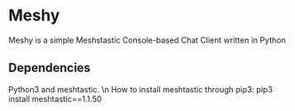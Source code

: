 # Meshy
Meshy is a simple Meshstastic Console-based Chat Client written in Python

## Dependencies
Python3 and meshtastic. \n
How to install meshtastic through pip3: pip3 install meshtastic==1.1.50
